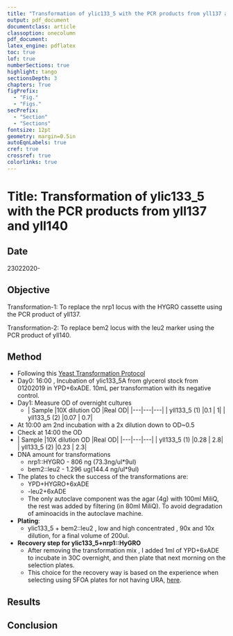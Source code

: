 ```yaml
---
title: "Transformation of ylic133_5 with the PCR products from yll137 and yll140 "
output: pdf_document
documentclass: article
classoption: onecolumn
pdf_document:
latex_engine: pdflatex
toc: true
lof: true
numberSections: true
highlight: tango
sectionsDepth: 3
chapters: True
figPrefix:
  - "Fig."
  - "Figs."
secPrefix:
  - "Section"
  - "Sections"
fontsize: 12pt
geometry: margin=0.5in
autoEqnLabels: true
cref: true
crossref: true
colorlinks: true
---
```



# Title: Transformation of ylic133_5 with the PCR products from yll137 and yll140

## Date
23022020-

## Objective

Transformation-1: To replace the nrp1 locus with the HYGRO cassette using the PCR product of yll137.

Transformation-2: To replace bem2 locus with the leu2 marker using the PCR product of yll140.


## Method
- Following this [Yeast Transformation Protocol](../Protocols/Yeast-transformation.md)
- Day0: 16:00 , Incubation of ylic133_5A from glycerol stock from 01202019 in YPD+6xADE. 10mL per transformation with its negative control.
- Day1: Measure OD of overnight cultures
  - | Sample |10X dilution OD  |Real OD|
  |---|---|---|
  | yll133_5 (1)  |0.1  | 1|
  | yll133_5 (2) |0.07  | 0.7|
- At 10:00 am 2nd incubation with a 2x dilution down to OD~0.5
- Check at 14:00 the OD
- | Sample |10X dilution OD  |Real OD|
|---|---|---|
| yll133_5 (1)  |0.28  | 2.8|
| yll133_5 (2) |0.23  | 2.3|
- DNA amount for transformations
    - nrp1::HYGRO - 806 ng (73.3ng/ul*9ul)
    - bem2::leu2 - 1.296 ug(144.4 ng/ul*9ul)
- The plates to check the success of the transformations are:
  - YPD+HYGRO+6xADE
  - -leu2+6xADE
  - The only autoclave component was the agar (4g) with 100ml MiliQ, the rest was added by filtering (in 80ml MiliQ). To avoid degradation of aminoacids in the autoclave machine.
- **Plating**:
  - ylic133_5 + bem2::leu2   , low and high concentrated , 90x and 10x dilution, for a final volume of 200ul.
- **Recovery step for ylic133_5+nrp1::HyGRO**
  - After removing the transformation mix , I added 1ml of YPD+6xADE to incubate in 30C overnight, and then plate that next morning on the selection plates.
  - This choice for the recovery way is based on the experience when selecting using 5FOA plates for not having URA, [here](../2019-07/2019-07-11_Exp_URA-kickout-transformation-ylic132_1_2.md).

## Results

## Conclusion
